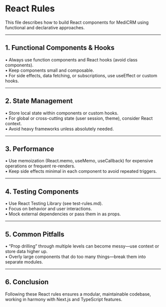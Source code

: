 # React Rules

This file describes how to build React components for MediCRM using functional and declarative approaches.

---

## 1. Functional Components & Hooks

• Always use function components and React hooks (avoid class components).  
• Keep components small and composable.  
• For side effects, data fetching, or subscriptions, use useEffect or custom hooks.

---

## 2. State Management

• Store local state within components or custom hooks.  
• For global or cross-cutting state (user session, theme), consider React context.  
• Avoid heavy frameworks unless absolutely needed.

---

## 3. Performance

• Use memoization (React.memo, useMemo, useCallback) for expensive operations or frequent re-renders.  
• Keep side effects minimal in each component to avoid repeated triggers.

---

## 4. Testing Components

• Use React Testing Library (see test-rules.md).  
• Focus on behavior and user interactions.  
• Mock external dependencies or pass them in as props.

---

## 5. Common Pitfalls

• “Prop drilling” through multiple levels can become messy—use context or store data higher up.  
• Overly large components that do too many things—break them into separate modules.

---

## 6. Conclusion

Following these React rules ensures a modular, maintainable codebase, working in harmony with Next.js and TypeScript features.
